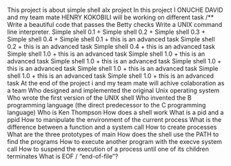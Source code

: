 This project is about simple shell alx project 
In this project I ONUCHE DAVID and my team mate HENRY KOKOBILI will be working on different task
/**
  Write a beautiful code that passes the Betty checks
  Write a UNIX command line interpreter.
  Simple shell 0.1 +
  Simple shell 0.2 +
  Simple shell 0.3 +
  Simple shell 0.4 +
  Simple shell 0.1 + this is an advanced task
  Simple shell 0.2 + this is an advanced task
  Simple shell 0.4 + this is an advanced task
  Simple shell 1.0 + this is an advanced task
  Simple shell 1.0 + this is an advanced task
  Simple shell 1.0 + this is an advanced task
  Simple shell 1.0 + this is an advanced task
  Simple shell 1.0 + this is an advanced task
  Simple shell 1.0 + this is an advanced task
  Simple shell 1.0 + this is an advanced task
At the end of the project i and my team mate will achive colaboration as a team 
Who designed and implemented the original Unix operating system
Who wrote the first version of the UNIX shell
Who invented the B programming language (the direct predecessor to the C programming language)
Who is Ken Thompson
How does a shell work
What is a pid and a ppid
How to manipulate the environment of the current process
What is the difference between a function and a system call
How to create processes
What are the three prototypes of main
How does the shell use the PATH to find the programs
How to execute another program with the execve system call
How to suspend the execution of a process until one of its children terminates
What is EOF / “end-of-file”?
